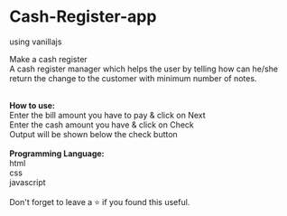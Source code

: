 # Cash-Register-app
using vanillajs
<br>

Make a cash register<br>
A cash register manager which helps the user by telling how can he/she return the change to the customer with minimum number of notes.<br><br>

<b>How to use:</b><br>
Enter the bill amount you have to pay & click on Next<br>
Enter the cash amount you have & click on Check<br>
Output will be shown below the check button<br><br>
<b>Programming Language:</b><br>
html<br>
css<br>
javascript<br><br>
Don't forget to leave a ⭐ if you found this useful.
